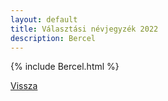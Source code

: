 ```yaml
---
layout: default
title: Választási névjegyzék 2022
description: Bercel
---
```


{% include Bercel.html %}

[Vissza](./)